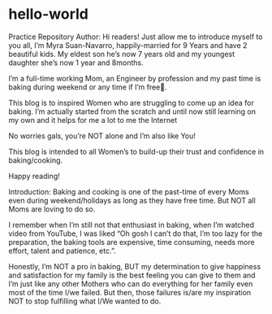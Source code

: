 # hello-world
Practice Repository
Author:
Hi readers! 
Just allow me to introduce myself to you all, I’m Myra Suan-Navarro, happily-married for 9 Years and have 2 beautiful kids. My eldest son he’s now 7 years old and my youngest daughter she’s now 1 year and 8months. 

I’m a full-time working Mom, an Engineer by profession and my past time is baking during weekend or any time if I’m free.

This blog is to inspired Women who are struggling to come up an idea for baking. I’m actually started from the scratch and until now still learning on my own and it helps for me a lot to me the Internet 

No worries gals, you’re NOT alone and I’m also like You! 

This blog is intended to all Women’s to build-up their trust and confidence in baking/cooking.

Happy reading!


Introduction:
Baking and cooking is one of the past-time of every Moms even during weekend/holidays as long as they have free time. But NOT all Moms are loving to do so. 

 I remember when I’m still not that enthusiast in baking, when I’m watched video from YouTube, I was liked “Oh gosh I can’t do that, I’m too lazy for the preparation, the baking tools are expensive, time consuming, needs more effort, talent and patience, etc.”.

Honestly, I’m NOT a pro in baking, BUT my determination to give happiness and satisfaction for my family is the best feeling you can give to them and I’m just like any other Mothers who can do everything for her family even most of the time I/we failed. But then, those failures is/are my inspiration NOT to stop fulfilling what I/We wanted to do. 






